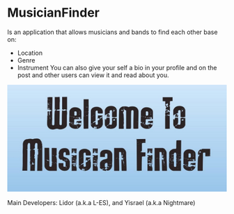 # MusicianFinder

Is an application that allows musicians and bands to find each other base on:
  - Location
  - Genre
  - Instrument
You can also give your self a bio in your profile and on the post and other users can view it and read about you.

![feature_musician_finder](https://github.com/LidorPrototype/MusicianFinder/blob/master/app/src/main/res/drawable/feature_musician_finder.jpeg)

Main Developers: Lidor (a.k.a L-ES), and Yisrael (a.k.a Nightmare)
